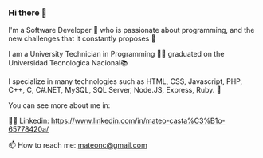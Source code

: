 ### Hi there 👋
I'm a Software Developer 🚀 who is passionate about programming, and the new challenges that it constantly proposes 🙌

I am a University Technician in Programming 👨‍🎓 graduated on the Universidad Tecnologica Nacional📚

I specialize in many technologies such as HTML, CSS, Javascript, PHP, C++, C, C#.NET, MySQL, SQL Server, Node.JS, Express, Ruby. 🤖

You can see more about me in:

👷‍♂️ Linkedin: https://www.linkedin.com/in/mateo-casta%C3%B1o-65778420a/

📫 How to reach me: mateonc@gmail.com

<!--
**MateCastano/MateCastano** is a ✨ _special_ ✨ repository because its `README.md` (this file) appears on your GitHub profile.

Here are some ideas to get you started:

- 🔭 I’m currently working on ...
- 🌱 I’m currently learning ...
- 👯 I’m looking to collaborate on ...
- 🤔 I’m looking for help with ...
- 💬 Ask me about ...
- 📫 How to reach me: ...
- 😄 Pronouns: ...
- ⚡ Fun fact: ...
-->
